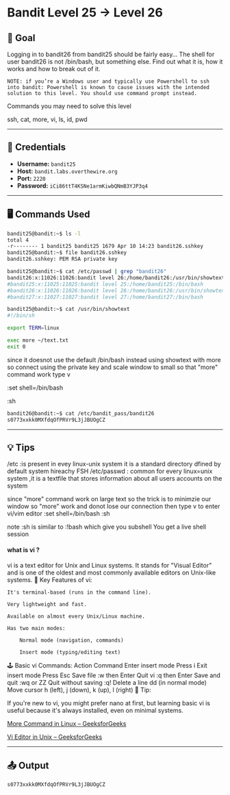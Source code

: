 # Bandit Level 25 → Level 26

## 🧠 Goal

Logging in to bandit26 from bandit25 should be fairly easy… The shell for user bandit26 is not /bin/bash, but something else. Find out what it is, how it works and how to break out of it.

    NOTE: if you’re a Windows user and typically use Powershell to ssh into bandit: Powershell is known to cause issues with the intended solution to this level. You should use command prompt instead.

Commands you may need to solve this level

ssh, cat, more, vi, ls, id, pwd

---

## 🔐 Credentials

- **Username:** `bandit25`
- **Host:** `bandit.labs.overthewire.org`
- **Port:** `2220`
- **Password:** `iCi86ttT4KSNe1armKiwbQNmB3YJP3q4`

---

## 🖥️ Commands Used

```bash
bandit25@bandit:~$ ls -l 
total 4
-r-------- 1 bandit25 bandit25 1679 Apr 10 14:23 bandit26.sshkey
bandit25@bandit:~$ file bandit26.sshkey
bandit26.sshkey: PEM RSA private key

bandit25@bandit:~$ cat /etc/passwd | grep "bandit26"
bandit26:x:11026:11026:bandit level 26:/home/bandit26:/usr/bin/showtext
#bandit25:x:11025:11025:bandit level 25:/home/bandit25:/bin/bash
#bandit26:x:11026:11026:bandit level 26:/home/bandit26:/usr/bin/showtext
#bandit27:x:11027:11027:bandit level 27:/home/bandit27:/bin/bash

bandit25@bandit:~$ cat /usr/bin/showtext
#!/bin/sh

export TERM=linux

exec more ~/text.txt
exit 0
```
since it doesnot use the default /bin/bash instead using showtext with more
so connect using the private key and scale window to small so that "more" command work
type v

:set shell=/bin/bash

:sh

```bash
bandit26@bandit:~$ cat /etc/bandit_pass/bandit26
s0773xxkk0MXfdqOfPRVr9L3jJBUOgCZ
```
___

## 💡 Tips
/etc :is present in evey linux-unix system it is a standard directory dfined by default system hireachy FSH
/etc/passwd : common for every linux=unix system ,it is a textfile that stores information about all users accounts on the system

since "more" command work on large text so the trick is to minimzie our window so "more" work and donot lose our connection
then type v to enter vi/vim editor
:set shell=/bin/bash
:sh 

note :sh  is similar to :!bash       which give you subshell
You get a live shell session
#### what is vi ? 

vi is a text editor for Unix and Linux systems. It stands for "Visual Editor" and is one of the oldest and most commonly available editors on Unix-like systems.
🧰 Key Features of vi:

    It's terminal-based (runs in the command line).

    Very lightweight and fast.

    Available on almost every Unix/Linux machine.

    Has two main modes:

        Normal mode (navigation, commands)

        Insert mode (typing/editing text)

🕹️ Basic vi Commands:
Action	Command
Enter insert mode	Press i
Exit insert mode	Press Esc
Save file	:w then Enter
Quit vi	:q then Enter
Save and quit	:wq or ZZ
Quit without saving	:q!
Delete a line	dd (in normal mode)
Move cursor	h (left), j (down), k (up), l (right)
🧠 Tip:

If you're new to vi, you might prefer nano at first, but learning basic vi is useful because it's always installed, even on minimal systems.

[More Command in Linux – GeeksforGeeks](https://www.geeksforgeeks.org/more-command-in-linux-with-examples/)

[Vi Editor in Unix – GeeksforGeeks](https://www.geeksforgeeks.org/vi-editor-unix/)

___

## 📤 Output
```bash
s0773xxkk0MXfdqOfPRVr9L3jJBUOgCZ
```

